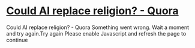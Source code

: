 # [Could AI replace religion? - Quora](https://www.quora.com/Could-AI-replace-religion)

Could AI replace religion? - Quora Something went wrong. Wait a moment and try again.Try again Please enable Javascript and refresh the page to continue